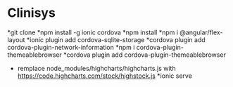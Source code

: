 # Clinisys
*git clone
*npm install -g ionic cordova
*npm install
*npm i @angular/flex-layout
*ionic plugin add cordova-sqlite-storage
*cordova plugin add cordova-plugin-network-information
*npm i cordova-plugin-themeablebrowser
*cordova plugin add cordova-plugin-themeablebrowser
* remplace node_modules/highcharts/highcharts.js with  https://code.highcharts.com/stock/highstock.js
*ionic serve
